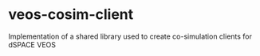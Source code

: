 # veos-cosim-client
Implementation of a shared library used to create co-simulation clients for dSPACE VEOS
